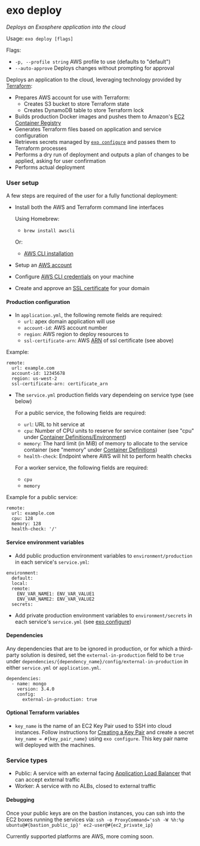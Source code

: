 # exo deploy

_Deploys an Exosphere application into the cloud_

Usage: `exo deploy [flags]`

Flags:
- `-p, --profile string`   AWS profile to use (defaults to "default")
- `--auto-approve` Deploys changes without prompting for approval

Deploys an application to the cloud, leveraging technology provided by [Terraform](https://terraform.io):
- Prepares AWS account for use with Terraform:
  - Creates S3 bucket to store Terraform state
  - Creates DynamoDB table to store Terraform lock
- Builds production Docker images and pushes them to Amazon's [EC2 Container Registry](https://aws.amazon.com/ecr/)
- Generates Terraform files based on application and service configuration
- Retrieves secrets managed by [`exo configure`](documentation/commands/configure.md) and passes them to Terraform processes
- Performs a dry run of deployment and outputs a plan of changes to be applied, asking for user confirmation
- Performs actual deployment

### User setup
A few steps are required of the user for a fully functional deployment:
- Install both the AWS and Terraform command line interfaces

  Using Homebrew:
  - `brew install awscli`

  Or:
  - [AWS CLI installation](https://docs.aws.amazon.com/cli/latest/userguide/installing.html)
- Setup an [AWS account](https://aws.amazon.com/premiumsupport/knowledge-center/create-and-activate-aws-account/)
- Configure [AWS CLI credentials](https://docs.aws.amazon.com/cli/latest/userguide/cli-chap-getting-started.html) on your machine
- Create and approve an [SSL certificate](https://docs.aws.amazon.com/acm/latest/userguide/gs-acm-request.html) for your domain


#### Production configuration
- In `application.yml`, the following remote fields are required:
  - `url`: apex domain application will use
  - `account-id`: AWS account number
  - `region`: AWS region to deploy resources to
  - `ssl-certificate-arn`: AWS [ARN](https://docs.aws.amazon.com/general/latest/gr/aws-arns-and-namespaces.html) of ssl certificate (see above)

Example:
```
remote:
  url: example.com
  account-id: 12345678
  region: us-west-2
  ssl-certificate-arn: certificate_arn
```

- The `service.yml` production fields vary dependeing on service type (see below)

  For a public service, the following fields are required:
  - `url`: URL to hit service at
  - `cpu`: Number of CPU units to reserve for service container (see "cpu" under [Container Definitions/Environment](https://docs.aws.amazon.com/AmazonECS/latest/developerguide/task_definition_parameters.html#container_definition_environment))
  - `memory`: The hard limit (in MiB) of memory to allocate to the service container (see "memory" under [Container Definitions](https://docs.aws.amazon.com/AmazonECS/latest/developerguide/task_definition_parameters.html#container_definitions))
  - `health-check`: Endpoint where AWS will hit to perform health checks

  For a worker service, the following fields are required:
  - `cpu`
  - `memory`

Example for a public service:
```
remote:
  url: example.com
  cpu: 128
  memory: 128
  health-check: '/'
```

#### Service environment variables
- Add public production environment variables to `environment/production` in each service's `service.yml`:
```
environment:
  default:
  local:
  remote:
    ENV_VAR_NAME1: ENV_VAR_VALUE1
    ENV_VAR_NAME2: ENV_VAR_VALUE2
  secrets:
```
- Add private production environment variables to `environment/secrets` in each service's `service.yml` (see [exo configure](configure.md))

#### Dependencies
Any dependencies that are to be ignored in production, or for which a third-party solution is desired,
 set the `external-in-production` field to be `true` under `dependencies/{dependency_name}/config/external-in-production` in either `service.yml` or `application.yml`.
```
dependencies:
  - name: mongo
    version: 3.4.0
    config:
      external-in-production: true
```

#### Optional Terraform variables
- `key_name` is the name of an EC2 Key Pair used to SSH into cloud instances.
Follow instructions for [Creating a Key Pair](https://docs.aws.amazon.com/AWSEC2/latest/UserGuide/ec2-key-pairs.html?icmpid=docs_ec2_console) and create a secret `key_name = #{key_pair_name}` using `exo configure`. This key pair name will deployed with the machines.

### Service types
- Public: A service with an external facing [Application Load Balancer](https://docs.aws.amazon.com/elasticloadbalancing/latest/application/introduction.html) that can accept external traffic
- Worker: A service with no ALBs, closed to external traffic

#### Debugging

Once your public keys are on the bastion instances, you can ssh into the EC2 boxes running the services via: `ssh -o ProxyCommand='ssh -W %h:%p ubuntu@#{bastion_public_ip}' ec2-user@#{ec2_private_ip}`

Currently supported platforms are AWS, more coming soon.
